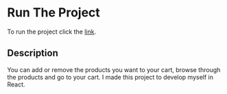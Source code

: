 # Run The Project
To run the project click the [link](https://routesexamplehkry8.surge.sh).

## Description 

You can add or remove the products you want to your cart, browse through the products and go to your cart.
I made this project to develop myself in React.
